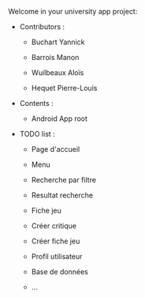Welcome in your university app project:

  * Contributors :

	- Buchart Yannick

	- Barrois Manon

	- Wuilbeaux Aloïs

	- Hequet Pierre-Louis

  * Contents :

	- Android App root 

  * TODO list :

	- Page d'accueil

	- Menu

	- Recherche par filtre

	- Resultat recherche

	- Fiche jeu

	- Créer critique

	- Créer fiche jeu

	- Profil utilisateur

	- Base de données

	- ...
